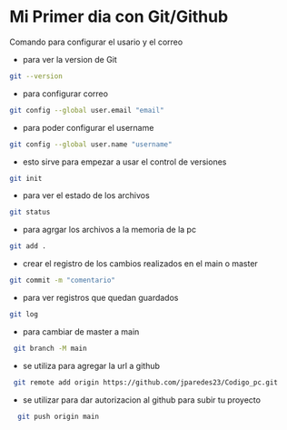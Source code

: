 # Mi Primer dia con Git/Github

Comando para configurar el usario y el correo
* para ver la version de Git

``` bash
git --version
```

* para configurar correo

``` bash
git config --global user.email "email"
```

* para poder configurar el username

``` bash
git config --global user.name "username"
```
* esto  sirve para empezar a usar el control de versiones
``` bash
git init
```
* para ver el estado de los archivos
``` bash
git status
```

* para agrgar los archivos a la memoria de la pc
``` bash
git add .
```

* crear el registro de los cambios realizados en el main o master
``` bash
git commit -m "comentario"
```

* para ver registros que quedan guardados
``` bash
git log
```

* para cambiar de master a main
``` bash
 git branch -M main
```

* se utiliza para agregar la url a github
``` bash
 git remote add origin https://github.com/jparedes23/Codigo_pc.git
```

* se utilizar para dar autorizacion al github para subir tu proyecto
``` bash
  git push origin main
```